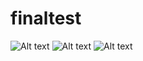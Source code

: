 # finaltest
![Alt text](./app/src/main/res/drawable/1.jpg)
![Alt text](./app/src/main/res/drawable/2.jpg)
![Alt text](./app/src/main/res/drawable/3.jpg)
